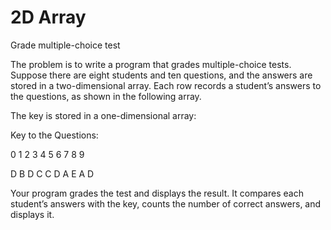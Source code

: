 # 2D Array
Grade multiple-choice test

The problem is to write a program that grades multiple-choice tests. Suppose there are eight students and ten questions, and the answers are stored in a two-dimensional array. Each row records a student’s answers to the questions, as shown in the following array.

The key is stored in a one-dimensional array:

Key to the Questions: 

0  1  2  3  4  5  6  7  8  9

D  B  D  C  C  D  A  E  A  D

Your program grades the test and displays the result. It compares each student’s answers with
the key, counts the number of correct answers, and displays it.

	
	
